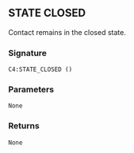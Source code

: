 ## STATE CLOSED

Contact remains in the closed state.


### Signature

`C4:STATE_CLOSED ()` 


### Parameters

`None`


### Returns

`None`

